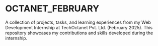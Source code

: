 # OCTANET_FEBRUARY
A collection of projects, tasks, and learning experiences from my Web Development Internship at TechOctanet Pvt. Ltd. (February 2025). This repository showcases my contributions and skills developed during the internship.
